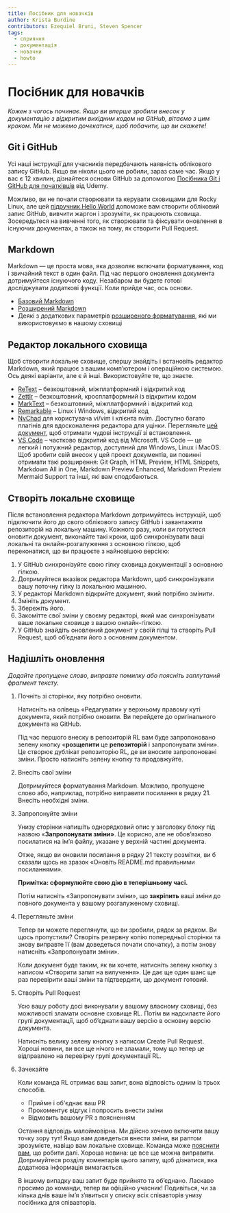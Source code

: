 ```yaml
---
title: Посібник для новачків
author: Krista Burdine
contributors: Ezequiel Bruni, Steven Spencer
tags:
  - сприяння
  - документація
  - новачки
  - howto
---
```


# Посібник для новачків

_Кожен з чогось починає. Якщо ви вперше зробили внесок у документацію з відкритим вихідним кодом на GitHub, вітаємо з цим кроком. Ми не можемо дочекатися, щоб побачити, що ви скажете!_

## Git і GitHub

Усі наші інструкції для учасників передбачають наявність облікового запису GitHub. Якщо ви ніколи цього не робили, зараз саме час. Якщо у вас є 12 хвилин, дізнайтеся основи GitHub за допомогою [Посібника Git і GitHub для початківців](https://www.udacity.com/blog/2015/06/a-beginners-git-github-tutorial.html) від Udemy.

Можливо, ви не почали створювати та керувати сховищами для Rocky Linux, але цей [підручник Hello World](https://docs.github.com/en/get-started/quickstart/hello-world) допоможе вам створити обліковий запис GitHub, вивчити жаргон і зрозуміти, як працюють сховища. Зосередьтеся на вивченні того, як створювати та фіксувати оновлення в існуючих документах, а також на тому, як створити Pull Request.

## Markdown

Markdown — це проста мова, яка дозволяє включати форматування, код і звичайний текст в один файл. Під час першого оновлення документа дотримуйтеся існуючого коду. Незабаром ви будете готові досліджувати додаткові функції. Коли прийде час, ось основи.

* [Базовий Markdown](https://www.markdownguide.org/basic-syntax#code)
* [Розширений Markdown](https://www.markdownguide.org/extended-syntax/#fenced-code-blocks)
* Деякі з додаткових параметрів [розширеного форматування](https://docs.rockylinux.org/guides/contribute/rockydocs_formatting/), які ми використовуємо в нашому сховищі

## Редактор локального сховища

Щоб створити локальне сховище, спершу знайдіть і встановіть редактор Markdown, який працює з вашим комп’ютером і операційною системою. Ось деякі варіанти, але є й інші. Використовуйте те, що знаєте.

* [ReText](https://github.com/retext-project/retext) – безкоштовний, міжплатформний і відкритий код
* [Zettlr](https://www.zettlr.com/) – безкоштовний, кросплатформний із відкритим кодом
* [MarkText](https://github.com/marktext/marktext) – безкоштовний, міжплатформний і відкритий код
* [Remarkable](https://remarkableapp.github.io/) – Linux і Windows, відкритий код
* [NvChad](https://nvchad.com/) для користувача vi/vim і клієнта nvim. Доступно багато плагінів для вдосконалення редактора для уцінки. Перегляньте [цей документ](https://docs.rockylinux.org/books/nvchad/), щоб отримати чудові інструкції зі встановлення.
* [VS Code](https://code.visualstudio.com/) – частково відкритий код від Microsoft. VS Code — це легкий і потужний редактор, доступний для Windows, Linux і MacOS. Щоб зробити свій внесок у цей проект документів, ви повинні отримати такі розширення: Git Graph, HTML Preview, HTML Snippets, Markdown All in One, Markdown Preview Enhanced, Markdown Preview Mermaid Support та інші, які вам сподобаються.

## Створіть локальне сховище

Після встановлення редактора Markdown дотримуйтесь інструкцій, щоб підключити його до свого облікового запису GitHub і завантажити репозиторій на локальну машину. Кожного разу, коли ви готуєтеся оновити документ, виконайте такі кроки, щоб синхронізувати ваші локальні та онлайн-розгалуження з основною гілкою, щоб переконатися, що ви працюєте з найновішою версією:

1. У GitHub синхронізуйте свою гілку сховища документації з основною гілкою.
2. Дотримуйтеся вказівок редактора Markdown, щоб синхронізувати вашу поточну гілку із локальною машиною.
3. У редакторі Markdown відкрийте документ, який потрібно змінити.
4. Змініть документ.
5. Збережіть його.
6. Закомітте свої зміни у своєму редакторі, який має синхронізувати ваше локальне сховище з вашою онлайн-гілкою.
7. У GitHub знайдіть оновлений документ у своїй гілці та створіть Pull Request, щоб об’єднати його з основним документом.

## Надішліть оновлення

_Додайте пропущене слово, виправте помилку або поясніть заплутаний фрагмент тексту._

1. Почніть зі сторінки, яку потрібно оновити.

    Натисніть на олівець «Редагувати» у верхньому правому куті документа, який потрібно оновити. Ви перейдете до оригінального документа на GitHub.

    Під час першого внеску в репозиторій RL вам буде запропоновано зелену кнопку «**розщепити** це **репозиторій** і запропонувати зміни». Це створює дублікат репозиторію RL, де ви вносите запропоновані зміни. Просто натисніть зелену кнопку та продовжуйте.

2. Внесіть свої зміни

    Дотримуйтеся форматування Markdown. Можливо, пропущене слово або, наприклад, потрібно виправити посилання в рядку 21. Внесіть необхідні зміни.

3. Запропонуйте зміни

    Унизу сторінки напишіть однорядковий опис у заголовку блоку під назвою «**Запропонувати зміни»**. Це корисно, але не обов’язково посилатися на ім’я файлу, указане у верхній частині документа.

    Отже, якщо ви оновили посилання в рядку 21 тексту розмітки, ви б сказали щось на зразок «Оновіть README.md правильними посиланнями».

    **Примітка: сформулюйте свою дію в теперішньому часі.**

    Потім натисніть «Запропонувати зміни», що **закріпить** ваші зміни до повного документа у вашому розгалуженому сховищі.

4. Перегляньте зміни

    Тепер ви можете переглянути, що ви зробили, рядок за рядком. Ви щось пропустили? Створіть резервну копію попередньої сторінки та знову виправте її (вам доведеться почати спочатку), а потім знову натисніть «Запропонувати зміни».

    Коли документ буде таким, як ви хочете, натисніть зелену кнопку з написом «Створити запит на вилучення». Це дає ще один шанс ще раз перевірити ваші зміни та підтвердити, що документ готовий.

5. Створіть Pull Request

    Усю вашу роботу досі виконували у вашому власному сховищі, без можливості зламати основне сховище RL. Потім ви надсилаєте його групі документації, щоб об’єднати вашу версію в основну версію документа.

    Натисніть велику зелену кнопку з написом Create Pull Request. Хороші новини, ви все ще нічого не зламали, тому що тепер це відправлено на перевірку групі документації RL.

6. Зачекайте

    Коли команда RL отримає ваш запит, вона відповість одним із трьох способів.

    * Прийме і об'єднає ваш PR
    * Прокоментує відгук і попросить внести зміни
    * Відмовить вашому PR з поясненням

    Остання відповідь малоймовірна. Ми дійсно хочемо включити вашу точку зору тут! Якщо вам доведеться внести зміни, ви раптом зрозумієте, навіщо вам локальне сховище. Команда може [пояснити вам](https://chat.rockylinux.org/rocky-linux/channels/documentation), що робити далі. Хороша новина: це все ще можна виправити. Дотримуйтеся розділу коментарів цього запиту, щоб дізнатися, яка додаткова інформація вимагається.

    В іншому випадку ваш запит буде прийнято та об’єднано. Ласкаво просимо до команди, тепер ви офіційно учасник! Подивіться, чи за кілька днів ваше ім’я з’явиться у списку всіх співавторів унизу посібника для співавторів.
